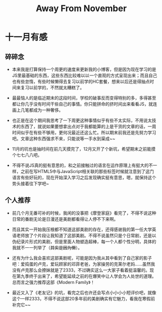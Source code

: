 ﻿---
title: Away From November
tags: 
      - 杂谈
---
十一月有感
=================================
碎碎念
-------------------------

- 本来我是打算保持一个周更的速度来更新我的小博客，但是因为现在学习的是JS里最基础的东西，这些东西比较难以以一个直观的方式呈现出来；而且自己也有些怠惰，有些时候懒得去复习以前学的HC套餐，想来以后还是得抽点时间来复习以前学的，不然就太糟糕了。<!--more-->

- 最最恼人的是临近期末的这段时间，学校的破事反而变得特别的多，多得甚至都让你几乎没有时间干些自己的事情。你只能拼命的挤时间出来看看JS，就连画上几笔都成为一种奢侈。

- 也正是在这个期间我思考了一下周更这种事情似乎有些不太实际，不用说太技术的东西了，就说如果要想拿出点对于我都能算的上是干货的文章的话，一周时间似乎在有些不够用，更何况最近还这么忙。所以期末前我还是先努力学习吧。文章这种东西强求不来，只能说等一手水到渠成~~

- 11月的坑也是抽时间在前几天摸完了，12月又开了个新坑，希望期末之前能摸个七七八八吧。

- 不得不说JS真的挺有意思的，和之前接触过的语言在运作原理上有挺大的不一样，之前在写HTML5中与JavaScript相关联的那些标签时候就注意到了这门语言有些好玩的，现在开始深入学习之后发现确实挺有意思，嗯，就保持这个势头接着往下学吧~

个人推荐
----------------------
 - 前几个月无番可补的时候，我闲的没事把《摩登家庭》看完了，不得不说这种日常的番剧无论是日漫还是美剧都看得让人停不下来啊。

 - 而且其实一开始我压根都不知道这部美剧的存在，还得感谢我的第一任大学英语老师放了个片段让我知道了这部美剧。不得不说虽然只是个日常剧，还是以伪纪录片形式的美剧，但是里面人物塑造超棒，每一个人都个性分明，具体的我就不一一列举了（~~其实是因为懒~~）。

 - 还有为什么我会喜欢这部美剧呢，可能是因为我从其中看到了自己家的影子吧：爱捣蛋的卢克，爱玩顾家的邓菲老爸，为家操劳的克莱尔老妈……虽然我没有卢克那么会撩妹就是了2333，不过确实这么一大家子看着挺温馨的。现在第九季终于出来了，希望能延续之前的在爆笑中让人学会为人处世的道理。总而言之强力推荐这部《Modern Family》！

 - 最近又入了《老友记》的坑，看完之后也许还会写点小小小小短评价吧，就像这个一样2333，不得不说这部20多年前的美剧确实有它魅力，看我在寒假前补完它~~
   

